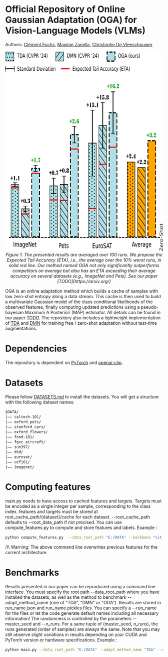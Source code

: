 # Official Repository of Online Gaussian Adaptation (OGA) for Vision-Language Models (VLMs)
Authors:
[Clément Fuchs](https://scholar.google.com/citations?user=ZXWUJ4QAAAAJ&hl=fr&oi=ao),
[Maxime Zanella](https://scholar.google.com/citations?user=FIoE9YIAAAAJ&hl=fr&oi=ao),
[Christophe De Vleeschouwer](https://scholar.google.com/citations?user=xb3Zc3cAAAAJ&hl=fr&oi=ao).


<p align="center">
  <img src="images/abstract_barplot_github_version.png" alt="Bar plot" width="700" height="636">
  <br>
  <em>Figure 1. The presented results are averaged over 100 runs. We propose the Expected Tail Accuracy (ETA), i.e., the average over the 10% worst runs, in solid red line. Our method named OGA not only significantly outperforms competitors on average but also has an ETA exceeding their average accuracy on several datasets (e.g., ImageNet and Pets). See our paper [TODO](https://arxiv.org/)</em>
</p>

OGA is an online adaptation method which builds a cache of samples with low zero-shot entropy along a data stream. This cache is then used to build a multivariate Gaussian model of the class conditional likelihoods of the observed features, finally computing updated predictions using a pseudo-bayesian Maximum A Posteriori (MAP) estimator. All details can be found in our paper [TODO](https://arxiv.org/).
The repository also includes a lightweight implementation of [TDA](https://openaccess.thecvf.com/content/CVPR2024/html/Karmanov_Efficient_Test-Time_Adaptation_of_Vision-Language_Models_CVPR_2024_paper.html) and [DMN](https://openaccess.thecvf.com/content/CVPR2024/html/Zhang_Dual_Memory_Networks_A_Versatile_Adaptation_Approach_for_Vision-Language_Models_CVPR_2024_paper.html) for training free / zero-shot adaptation without test-time augmentations.
# Dependencies
The repository is dependent on [PyTorch](https://pytorch.org/) and [openai-clip](https://pypi.org/project/openai-clip/).
# Datasets
Please follow [DATASETS.md](DATASETS.md) to install the datasets.
You will get a structure with the following dataset names:
```
$DATA/
|–– caltech-101/
|–– oxford_pets/
|–– stanford_cars/
|–– oxford_flowers/
|–– food-101/
|–– fgvc_aircraft/
|–– sun397/
|–– dtd/
|–– eurosat/
|–– ucf101/
|–– imagenet/
```
# Computing features
main.py needs to have access to cached features and targets. Targets must be encoded as a single integer per sample, corresponding to the class index.
features and targets must be stored at root_cache_path/{dataset}/cache for each dataset.
--root_cache_path defaults to --root_data_path if not precised.
You can use compute_features.py to compute and store features and labels.
Example : 
```bash
python compute_features.py  --data_root_path "E:/DATA" --backbone "vit_b16" --datasets 'sun397' 'imagenet' 'fgvc_aircraft' 'eurosat' 'food101' 'caltech101' 'oxford_pets' 'oxford_flowers' 'stanford_cars' 'dtd' 'ucf101'
```
/!\ Warning: The above command line overwrites previous features for the current architecture.
# Benchmarks

Results presented in our paper can be reproduced using a command line interface. You must specify the root path --data_root_path where you have installed the datasets, as well as the method to benchmark --adapt_method_name (one of "TDA", "DMN" or "OGA"). Results are stored in run_name.json and run_name.pickles files. You can specify a --run_name for the files or let the code generate default names including all necessary information!
The randomness is controlled by the parameters --master_seed and --n_runs. For a same tuple of (master_seed, n_runs), the runs generated (order of samples) are always the same. Note that you may still observe slight variations in results depending on your CUDA and PyTorch version or hardware specifications.
Example :
```bash  
python main.py --data_root_path "E:/DATA" --adapt_method_name "TDA" --datasets 'sun397' 'imagenet' 'fgvc_aircraft' 'eurosat' 'food101' 'caltech101' 'oxford_pets' 'oxford_flowers' 'stanford_cars' 'dtd' 'ucf101'
```


